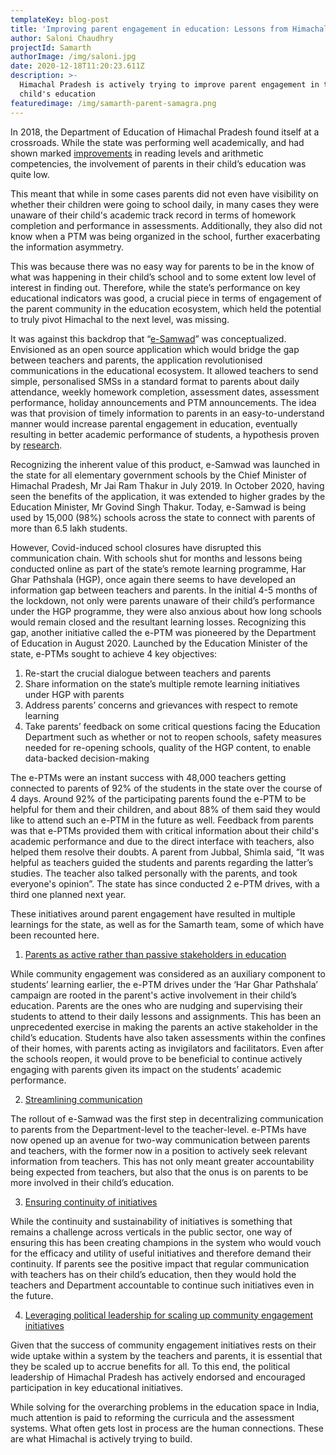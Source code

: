 ```yaml
---
templateKey: blog-post
title: 'Improving parent engagement in education: Lessons from Himachal Pradesh'
author: Saloni Chaudhry
projectId: Samarth
authorImage: /img/saloni.jpg
date: 2020-12-18T11:20:23.611Z
description: >-
  Himachal Pradesh is actively trying to improve parent engagement in their
  child's education
featuredimage: /img/samarth-parent-samagra.png
---
```

In 2018, the Department of Education of Himachal Pradesh found itself at a crossroads. While the state was performing well academically, and had shown marked [improvements](https://img.asercentre.org/docs/ASER%202018/Release%20Material/aser2018pressreleaseenglish.pdf) in reading levels and arithmetic competencies, the involvement of parents in their child’s education was quite low. 

This meant that while in some cases parents did not even have visibility on whether their children were going to school daily, in many cases they were unaware of their child's academic track record in terms of homework completion and performance in assessments. Additionally, they also did not know when a PTM was being organized in the school, further exacerbating the information asymmetry. 

This was because there was no easy way for parents to be in the know of what was happening in their child’s school and to some extent low level of interest in finding out. Therefore, while the state’s performance on key educational indicators was good, a crucial piece in terms of engagement of the parent community in the education ecosystem, which held the potential to truly pivot Himachal to the next level, was missing.

It was against this backdrop that “[e-Samwad](https://drive.google.com/file/d/1JJjxFKT2pQctQgzzl6ZuZtTtCXqnyBsy/view?usp=sharing)” was conceptualized. Envisioned as an open source application which would bridge the gap between teachers and parents, the application revolutionised communications in the educational ecosystem. It allowed teachers to send simple, personalised SMSs in a standard format to parents about daily attendance, weekly homework completion, assessment dates, assessment performance, holiday announcements and PTM announcements. The idea was that provision of timely information to parents in an easy-to-understand manner would increase parental engagement in education, eventually resulting in better academic performance of students, a hypothesis proven by [research](https://www.povertyactionlab.org/policy-insight/providing-information-students-and-parents-improve-learning-outcomes). 

Recognizing the inherent value of this product, e-Samwad was launched in the state for all elementary government schools by the Chief Minister of Himachal Pradesh, Mr Jai Ram Thakur in July 2019. In October 2020, having seen the benefits of the application, it was extended to higher grades by the Education Minister, Mr Govind Singh Thakur. Today, e-Samwad is being used by 15,000 (98%) schools across the state to connect with parents of more than 6.5 lakh students. 

However, Covid-induced school closures have disrupted this communication chain. With schools shut for months and lessons being conducted online as part of the state’s remote learning programme, Har Ghar Pathshala (HGP), once again there seems to have developed an information gap between teachers and parents. In the initial 4-5 months of the lockdown, not only were parents unaware of their child’s performance under the HGP programme, they were also anxious about how long schools would remain closed and the resultant learning losses. Recognizing this gap, another initiative called the e-PTM was pioneered by the Department of Education in August 2020. Launched by the Education Minister of the state, e-PTMs sought to achieve 4 key objectives:

1. Re-start the crucial dialogue between teachers and parents
2. Share information on the state’s multiple remote learning initiatives under HGP with parents
3. Address parents’ concerns and grievances with respect to remote learning
4. Take parents’ feedback on some critical questions facing the Education Department such as whether or not to reopen schools, safety measures needed for re-opening  schools, quality of the HGP content, to enable data-backed decision-making

The e-PTMs were an instant success with 48,000 teachers getting connected to parents of 92% of the students in the state over the course of 4 days. Around 92% of the participating parents found the e-PTM to be helpful for them and their children, and about 88% of them said they would like to attend such an e-PTM in the future as well. Feedback from parents was that e-PTMs provided them with critical information about their child's academic performance and due to the direct interface with teachers, also helped them resolve their doubts. A parent from Jubbal, Shimla said, “It was helpful as teachers guided the students and parents regarding the latter’s studies. The teacher also talked personally with the parents, and took everyone's opinion”. The state has since conducted 2 e-PTM drives, with a third one planned next year.

These initiatives around parent engagement have resulted in multiple learnings for the state, as well as for the Samarth team, some of which have been recounted here.

1. <span style="text-decoration: underline">Parents as active rather than passive stakeholders in education</span>

While community engagement was considered as an auxiliary component to students’ learning earlier, the e-PTM drives under the ‘Har Ghar Pathshala’ campaign are rooted in the parent's active involvement in their child’s education. Parents are the ones who are nudging and supervising their students to attend to their daily lessons and assignments. This has been an unprecedented exercise in making the parents an active stakeholder in the child’s education. Students have also taken assessments within the confines of their homes, with parents acting as invigilators and facilitators. Even after the schools reopen, it would prove to be beneficial to continue actively engaging with parents given its impact on the students’ academic performance.

2. <span style="text-decoration: underline">Streamlining communication</span>

The rollout of e-Samwad was the first step in decentralizing communication to parents from the Department-level to the teacher-level. e-PTMs have now opened up an avenue for two-way communication between parents and teachers, with the former now in a position to actively seek relevant information from teachers. This has not only meant greater accountability being expected from teachers, but also that the onus is on parents to be more involved in their child’s education.

3. <span style="text-decoration: underline">Ensuring continuity of initiatives</span>

While the continuity and sustainability of initiatives is something that remains a challenge across verticals in the public sector, one way of ensuring this has been creating champions in the system who would vouch for the efficacy and utility of useful initiatives and therefore demand their continuity. If parents see the positive impact that regular communication with teachers has on their child’s education, then they would hold the teachers and Department accountable to continue such initiatives even in the future.

4. <span style="text-decoration: underline">Leveraging political leadership for scaling up community engagement initiatives</span> 

Given that the success of community engagement initiatives rests on their wide uptake within a system by the teachers and parents, it is essential that they be scaled up to accrue benefits for all. To this end, the political leadership of Himachal Pradesh has actively endorsed and encouraged participation in key educational initiatives.

While solving for the overarching problems in the education space in India, much attention is paid to reforming the curricula and the assessment systems. What often gets lost in process are the human connections. These are what Himachal is actively trying to build.
